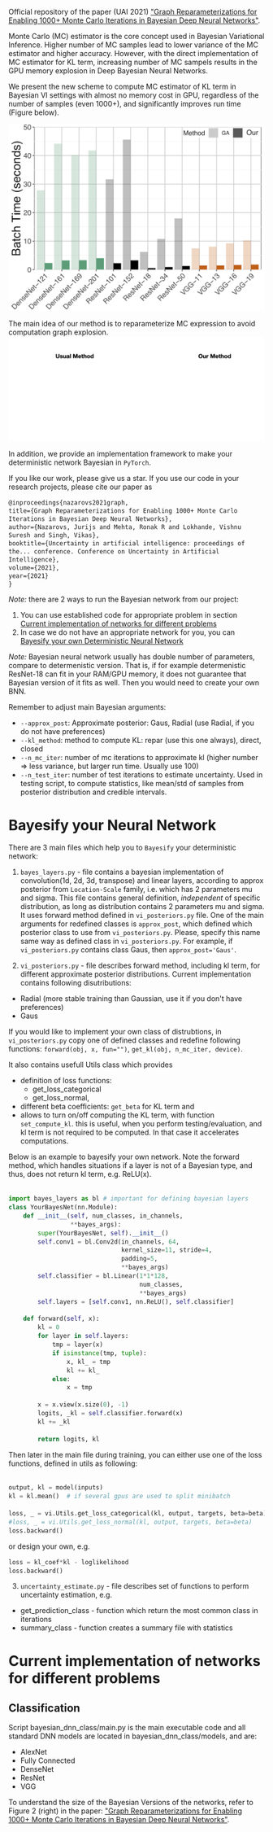 Official repository of the paper (UAI 2021) ["Graph Reparameterizations for Enabling 1000+ Monte Carlo Iterations in Bayesian Deep Neural Networks"](paper.pdf).

Monte Carlo (MC) estimator is the core concept used in Bayesian Variational Inference.
Higher number of MC samples lead to lower variance of the MC estimator and 
higher accuracy. However, with the direct implementation of MC estimator for KL term,
increasing number of MC sampels results in the GPU memory explosion in
Deep Bayesian Neural Networks.

We present the new scheme to compute MC estimator of KL term in Bayesian VI 
settings with almost no memory cost in GPU, regardless of the number of samples (even 1000+),
and significantly improves run time (Figure below). 

![](images/Batch_Time_GA_comparison.png "Running time for Gradient Accumulation vs our method" )

The main idea of our method is to reparameterize MC expression to avoid computation graph explosion.
![MC reparameterization to avoid explosion of Computation Graph](images/graph.gif)    


In addition, we provide an implementation framework to make your deterministic
network Bayesian in `PyTorch`. 

If you like our work, please give us a star. If you use our code in your research projects,
please cite our paper as
```
@inproceedings{nazarovs2021graph,
title={Graph Reparameterizations for Enabling 1000+ Monte Carlo Iterations in Bayesian Deep Neural Networks},
author={Nazarovs, Jurijs and Mehta, Ronak R and Lokhande, Vishnu Suresh and Singh, Vikas},
booktitle={Uncertainty in artificial intelligence: proceedings of the... conference. Conference on Uncertainty in Artificial Intelligence},
volume={2021},
year={2021}
}
```

*Note:* there are 2 ways to run the Bayesian network from our project:
1. You can use established code for appropriate problem in section
    [Current implementation of networks for different problems](#current-implementation-of-networks-for-different-problems)
2. In case we do not have an appropriate network for you,
   you can [Bayesify your own Deterministic Neural Network](#bayesify-your-neural-network)

*Note:* Bayesian neural network usually has double number of parameters, compare to determenistic version. That is,
if for example determenistic ResNet-18 can fit in your RAM/GPU memory, it does not guarantee that
Bayesian version of it fits as well. Then you would need to create your own BNN.

Remember to adjust main Bayesian arguments:
* `--approx_post`: Approximate posterior: Gaus, Radial (use Radial, if you do not have preferences)
* `--kl_method`: method to compute KL: repar (use this one always), direct, closed
* `--n_mc_iter`: number of mc iterations to approximate kl (higher number => less variance, but larger run time. Usually use 100)
* `--n_test_iter`: number of test iterations to estimate uncertainty. 
      Used in testing script, to compute statistics, like mean/std of samples
      from posterior distribution and credible intervals.

# Bayesify your Neural Network

There are 3 main files which help you to `Bayesify` your deterministic network:

1. `bayes_layers.py` - file contains a bayesian implementation of convolution(1d, 2d, 3d, transpose)
and linear layers, according to approx posterior from `Location-Scale` family, i.e. which has 2 parameters
mu and sigma. This file contains general definition, *independent* of specific distribution,
as long as distribution contains 2 parameters mu and sigma. 
It uses forward method defined in `vi_posteriors.py` file. 
One of the main arguments for redefined classes is `approx_post`,
which defined which posterior class to use from `vi_posteriors.py`.
Please, specify this name same way as defined class in `vi_posteriors.py`.
For example, if `vi_posteriors.py` contains class Gaus, then `approx_post='Gaus'`.

2. `vi_posteriors.py` - file describes forward method, including kl term, for different
approximate posterior distributions. Current implementation contains following 
disutributions:
- Radial (more stable training than Gaussian, use it if you don't have preferences)
- Gaus

If you would like to implement your own class of distrubtions, in `vi_posteriors.py`
copy one of defined classes
and redefine following functions: `forward(obj, x, fun="")`, `get_kl(obj, n_mc_iter, device)`.

It also contains usefull Utils class which provides 
* definition of loss functions:
  - get_loss_categorical
  - get_loss_normal,
* different beta coefficients: `get_beta` for KL term and
* allows to turn on/off computing the KL term, with function `set_compute_kl`. 
this is useful, when you perform testing/evaluation, and kl term is not required
to be computed. In that case it accelerates computations.



Below is an example to bayesify your own network. Note the forward method, 
which handles situations if a layer is not of a Bayesian type, and thus, 
does not return kl term, e.g. ReLU(x).

```python

import bayes_layers as bl # important for defining bayesian layers
class YourBayesNet(nn.Module):
    def __init__(self, num_classes, in_channels, 
                 **bayes_args):
        super(YourBayesNet, self).__init__()
        self.conv1 = bl.Conv2d(in_channels, 64,
                               kernel_size=11, stride=4,
                               padding=5,
                               **bayes_args)
        self.classifier = bl.Linear(1*1*128,
                                    num_classes,
                                    **bayes_args)
        self.layers = [self.conv1, nn.ReLU(), self.classifier]
        
    def forward(self, x):
        kl = 0
        for layer in self.layers:
            tmp = layer(x)
            if isinstance(tmp, tuple):
                x, kl_ = tmp
                kl += kl_
            else:
                x = tmp

        x = x.view(x.size(0), -1)
        logits, _kl = self.classifier.forward(x)
        kl += _kl
        
        return logits, kl
```

Then later in the main file during training, you can either use one of the loss functions, defined in utils as following:
``` python

output, kl = model(inputs)
kl = kl.mean()  # if several gpus are used to split minibatch

loss, _ = vi.Utils.get_loss_categorical(kl, output, targets, beta=beta) 
#loss, _ = vi.Utils.get_loss_normal(kl, output, targets, beta=beta) 
loss.backward()
```
or design your own, e.g. 
```python 
loss = kl_coef*kl - loglikelihood
loss.backward()
```



3. `uncertainty_estimate.py` - file describes set of functions to perform uncertainty
estimation, e.g. 
- get_prediction_class - function which return the most common class in iterations
- summary_class - function creates a summary file with statistics

# Current implementation of networks for different problems
## Classification
Script bayesian_dnn_class/main.py is the main executable code and 
all standard DNN models are located in bayesian_dnn_class/models, and are:
- AlexNet
- Fully Connected
- DenseNet
- ResNet
- VGG

To understand the size of the Bayesian Versions of the networks, 
refer to Figure 2 (right) in the paper:
["Graph Reparameterizations for Enabling 1000+ Monte Carlo Iterations in Bayesian Deep Neural Networks"](paper.pdf).
